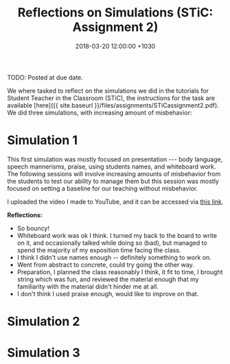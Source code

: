 ﻿---
layout: post
title:  "Reflections on Simulations (STiC: Assignment 2)"
date:   2018-03-20 12:00:00 +1030
categories: MTeach STiC
---
TODO: Posted at due date.

We where tasked to reflect on the simulations we did in the tutorials for Student Teacher in the Classroom (STiC), the instructions for the task are available [here]({{ site.baseurl }}/files/assignments/STiCassignment2.pdf). We did three simulations, with increasing amount of misbehavior:

# Simulation 1

This first simulation was mostly focused on presentation --- body language, speech mannerisms, praise, using students names, and whiteboard work. The  following sessions will involve increasing amounts of misbehavior from the students to test our ability to manage them but this session was mostly focused on setting a baseline for our teaching without misbehavior.

I uploaded the video I made to YouTube, and it can be accessed via [this link](https://youtu.be/gq8I5YF4bg4).

**Reflections:** 
- So bouncy!
- Whiteboard work was ok I think. I turned my back to the board to write on it, and occasionally talked while doing so (bad), but managed to spend the majority of my exposition time facing the class.
- I think I didn't use names enough -- definitely something to work on. 
- Went from abstract to concrete, could try going the other way.
- Preparation, I planned the class reasonably I think, it fit to time, I brought string which was fun, and reviewed the material enough that my familiarity with the material didn't hinder me at all.
- I don't think I used praise enough, would like to improve on that.
 
# Simulation 2



# Simulation 3



